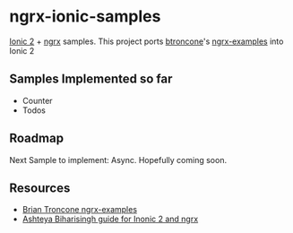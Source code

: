 # ngrx-ionic-samples

[Ionic 2](https://angular.io/) + [ngrx](https://github.com/ngrx) samples. This project ports [btroncone](https://github.com/ngrx)'s [ngrx-examples](https://github.com/btroncone/ngrx-examples) into Ionic 2

## Samples Implemented so far ##

* Counter
* Todos

## Roadmap ##

Next Sample to implement: Async. Hopefully coming soon.

## Resources ##


* [Brian Troncone ngrx-examples](https://github.com/btroncone/ngrx-examples)
* [Ashteya Biharisingh guide for Inonic 2 and ngrx](http://gonehybrid.com/a-beginners-guide-to-using-ngrx-in-an-ionic-2-app-part-1/)